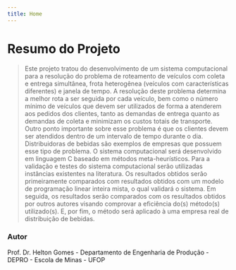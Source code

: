 ```yaml
---
title: Home
---
```


# Resumo do Projeto

> Este projeto tratou do desenvolvimento de um sistema computacional para a resolução do problema de roteamento de veículos com coleta e entrega simultânea, frota heterogênea (veículos com características diferentes) e janela de tempo. A resolução deste problema determina a melhor rota a ser seguida por cada veículo, bem como o número mínimo de veículos que devem ser utilizados de forma a atenderem aos pedidos dos clientes, tanto as demandas de entrega quanto as demandas de coleta e minimizam os custos totais de transporte. Outro ponto importante sobre esse problema é que os clientes devem ser atendidos dentro de um intervalo de tempo durante o dia. Distribuidoras de bebidas são exemplos de empresas que possuem esse tipo de problema. O sistema computacional será desenvolvido em linguagem C baseado em métodos meta-heurísticos. Para a validação e testes do sistema computacional serão utilizadas instâncias existentes na literatura. Os resultados obtidos serão primeiramente comparados com resultados obtidos com um modelo de programação linear inteira mista, o qual validará o sistema. Em seguida, os resultados serão comparados com os resultados obtidos por outros autores visando comprovar a eficiência do(s) método(s) utilizado(s). E, por fim, o método será aplicado à uma empresa real de distribuição de bebidas.

### Autor

Prof. Dr. Helton Gomes - Departamento de Engenharia de Produção - DEPRO - Escola de Minas  - UFOP

